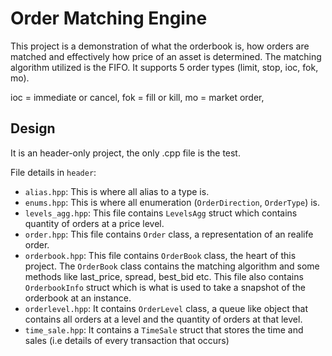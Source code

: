 # Order Matching Engine
This project is a demonstration of what the orderbook is, how orders are matched and effectively how price of an asset is determined. The matching algorithm utilized is the FIFO. It supports 5 order types (limit, stop, ioc, fok, mo).

ioc = immediate or cancel, 
fok = fill or kill, 
mo = market order, 
## Design
It is an header-only project, the only .cpp file is the test.

File details in `header`:
* `alias.hpp`: This is where all alias to a type is.
* `enums.hpp`: This is where all enumeration (`OrderDirection`, `OrderType`) is.
* `levels_agg.hpp`: This file contains `LevelsAgg` struct which contains quantity of orders at a price level.
* `order.hpp`: This file contains `Order` class, a representation of an realife order.
* `orderbook.hpp`: This file contains `OrderBook` class, the heart of this project. The `OrderBook` class contains the matching algorithm and some methods like last_price, spread, best_bid etc.
  This file also contains `OrderbookInfo` struct which is what is used to take a snapshot of the orderbook at an instance.
* `orderlevel.hpp`: It contains `OrderLevel` class, a queue like object that contains all orders at a level and the quantity of orders at that level.
* `time_sale.hpp`: It contains a `TimeSale` struct that stores the time and sales (i.e details of every transaction that occurs)

